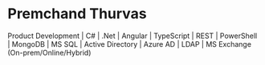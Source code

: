 # Premchand Thurvas

Product Development | C# | .Net | Angular | TypeScript | REST | PowerShell | MongoDB | MS SQL | Active Directory | Azure AD | LDAP | MS Exchange (On-prem/Online/Hybrid)
